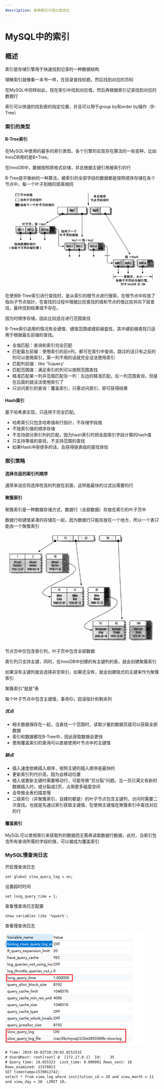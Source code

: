 ```yaml
---
description: 各种索引介绍以及优化
---
```


# MySQL中的索引

## 概述

索引是存储引擎用于快速找到记录的一种数据结构

理解索引就像看一本书一样，在目录查找标题，然后找到对应的页码

在MySQL中同样如此，现在索引中找到对应值，然后再根据索引记录找到对应的数据行

索引可以快速的找到表的指定位置，并且可以用于group by和order by操作（B-Tree）

### 索引的类型

#### B-Tree索引

在MySQL中使用的最多的索引类型。各个引擎的实现存在算法的一些变种，比如InnoDB用的是B+Tree。

在InnoDB中，数据按照原格式存储，并且根据主键引用被索引的行

B-Tree是平衡树的一种算法，被索引的全部字段的数据都是按照顺序存储在各个节点中，每一个叶子到根的距离相同

![1570005032287](.gitbook/assets/1570005032287.png)

在使用B-Tree索引进行查找时，是从索引的根节点进行搜索，在根节点中存放了指向子节点指针，在查找的过程中根据比较查找的值和节点的值比较并向下层查找，最终找到结果或不存在。

因为时顺序存储，因此比较适合进行范围查找

B-Tree索引适用的情况有全键值、键值范围或键前缀査找，其中键前缀查找只适用于根据最左前缀的查找。

- 全值匹配：查询和索引完全匹配
- 匹配最左前缀：使用索引的前n列，都可在索引中查询，跳过的话只有之前的列可以使用索引，第一列不用的话就完全没法使用索引
- 匹配列前缀：like ‘%query’
- 匹配范围值：满足索引的列可以按照范围查找
- 精准匹配某一列并范围匹配另一列：左边的精准匹配，后一列范围查询，但是在后面的就没法使用索引了
- 只访问索引的查询：覆盖索引，只需访问索引，即可获得结果

#### Hash索引

基于哈希表实现，只适用于完全匹配。

- 哈希索引只包含哈希值和行指针，不存储字段值
- 不按索引值的顺序存储
- 不支持部分索引列的匹配，因为hash索引时把全部索引字段计算的hash值
- 只支持等值的查找，不支持范围的查找
- 如果Hash冲突很多的话，会获得链表级的查找体验

### 索引策略

#### 选择合适的索引列顺序

通常来说应将选择性高的列放在前面，这样能最快的过滤出需要的行

#### 聚簇索引

聚簇索引是一种数据存储方式，数据行（全部数据）存放在索引的叶子页中

数据行和键值紧凑的存储在一起，因为数据行只能存放在一个地方，所以一个表只能由一个聚簇索引

![1570019950181](.gitbook/assets/1570019950181.png)

节点页中仅包含索引列，叶子页中包含全部数据

索引列只支持主键，同时，在InnoDB中创建的有主键列的表，就会创建聚簇索引

如果没有主键列就会选择非空索引，如果还没有，就会创建隐式的主键来作为聚簇索引

聚簇索引“就是”表

每个叶子节点中包含主键值，事务ID，回滚指针和剩余列

##### 优点

- 相关数据保存在一起，当查找一个范围时，读取少量的数据页就可以获取全部数据
- 索引和数据都在B-Tree中，因此获取数据会更快
- 使用覆盖索引的查询可以直接使用叶节点中的主键值

##### 缺点

- 插入速度依赖插入顺序，按照主键的插入顺序是最快的
- 更新索引列代价高，因为会移动位置
- 插入或更新主键时需要移动行，可能导致“页分裂”问题。当一页已满又有新的数据插入时，或分裂成2页，占用更多磁盘空间
- 会导致全表扫描变慢
- 二级索引（非聚簇索引，自建的都是）的叶子节点包含主键列，访问时需要二次查找。也就是先通过索引获取主键值，在使用主键值在聚簇索引中查找对应的行

#### 覆盖索引

MySQL可以使用索引来获取列的数据而无需再读取数据行数据，此时，当索引包含所有查询所需的字段的值，可以被成为覆盖索引



### MySQL慢查询日志

开启慢查询日志

```
set global slow_query_log = on; 
```

设置超时时间

```
set long_query_time = 1;
```

查看慢查询日志配置

```
show variables like '%quer%';
```

查看慢查询日志

![1570013306266](.gitbook/assets/1570013306266.png)

```
# Time: 2019-10-02T10:39:02.025153Z
# User@Host: root[root] @  [172.17.0.1]  Id:    35
# Query_time: 18.855323  Lock_time: 0.000091 Rows_sent: 10  Rows_examined: 13370813
SET timestamp=1570012742;
select * from view_log where institution_id = 20 and view_month = 11 and view_day = 20  LIMIT 10;
```

